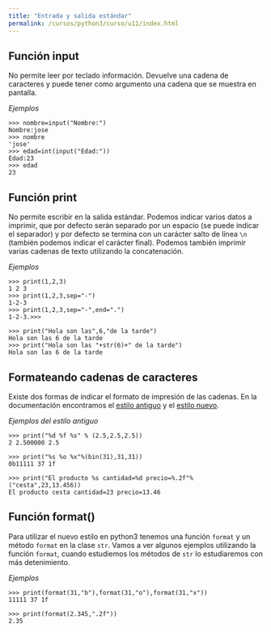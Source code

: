 ```yaml
---
title: "Entrada y salida estándar"
permalink: /cursos/python3/curso/u11/index.html
---
```


## Función input

No permite leer por teclado información. Devuelve una cadena de caracteres y puede tener como argumento una cadena que se muestra en pantalla.

*Ejemplos*

	>>> nombre=input("Nombre:")
	Nombre:jose
	>>> nombre
	'jose'
	>>> edad=int(input("Edad:"))
	Edad:23
	>>> edad
	23
	
## Función print

No permite escribir en la salida estándar. Podemos indicar varios datos a imprimir, que por defecto serán separado por un espacio (se puede indicar el separador) y por defecto se termina con un carácter salto de línea `\n` (también podemos indicar el carácter final). Podemos también imprimir varias cadenas de texto utilizando la concatenación.

*Ejemplos*

	>>> print(1,2,3)
	1 2 3
	>>> print(1,2,3,sep="-")
	1-2-3
	>>> print(1,2,3,sep="-",end=".")
	1-2-3.>>> 

	>>> print("Hola son las",6,"de la tarde")
	Hola son las 6 de la tarde
	>>> print("Hola son las "+str(6)+" de la tarde")
	Hola son las 6 de la tarde

## Formateando cadenas de caracteres
	
Existe dos formas de indicar el formato de impresión de las cadenas. En la documentación encontramos el [estilo antiguo](https://docs.python.org/2/library/stdtypes.html#string-formatting) y el [estilo nuevo](https://docs.python.org/3/library/string.html#string-formatting).

*Ejemplos del estilo antiguo*

	>>> print("%d %f %s" % (2.5,2.5,2.5))
	2 2.500000 2.5

	>>> print("%s %o %x"%(bin(31),31,31))
	0b11111 37 1f

	>>> print("El producto %s cantidad=%d precio=%.2f"%("cesta",23,13.456))
	El producto cesta cantidad=23 precio=13.46	

## Función format()

Para utilizar el nuevo estilo en python3 tenemos una función `format` y un método `format` en la clase `str`. Vamos a ver algunos ejemplos utilizando la función `format`, cuando estudiemos los métodos de `str` lo estudiaremos con más detenimiento.

*Ejemplos*

	>>> print(format(31,"b"),format(31,"o"),format(31,"x"))
	11111 37 1f

	>>> print(format(2.345,".2f"))
	2.35


